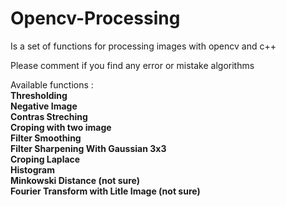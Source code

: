 # Opencv-Processing

Is a set of functions for processing images with opencv and c++

Please comment if you find any error or mistake algorithms

Available functions : <br/>
<b>Thresholding<br/>
Negative Image<br/>
Contras Streching<br/>
Croping with two image<br/>
Filter Smoothing<br/>
Filter Sharpening With Gaussian 3x3<br/>
Croping Laplace<br/>
Histogram<br/>
Minkowski Distance (not sure) <br/>
Fourier Transform with Litle Image (not sure)
</b>

